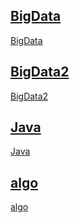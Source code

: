 ## [BigData](BigData-Notes-master/)

[BigData](BigData-Notes-master/)

## [BigData2](BigData2/)

[BigData2](BigData2/)

## [Java](Java/)

[Java](Java/)

## [algo](algo/)

[algo](algo/)

